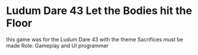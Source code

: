 # Ludum Dare 43 Let the Bodies hit the Floor
this game was for the Ludum Dare 43 with the theme Sacrifices must be made
Role: Gameplay and UI programmer